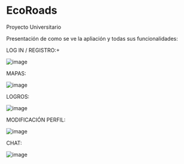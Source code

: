 # EcoRoads
Proyecto Universitario

Presentación de como se ve la apliación y todas sus funcionalidades:

LOG IN / REGISTRO:+

![image](https://github.com/user-attachments/assets/0ce27136-a47d-466b-9145-e028480c8779)

MAPAS:

![image](https://github.com/user-attachments/assets/b642552d-0889-40d1-ad31-f825ccd2c870)

LOGROS:

![image](https://github.com/user-attachments/assets/c575fe6c-2560-43fd-a33f-b4e2f7036ce9)

MODIFICACIÓN PERFIL:

![image](https://github.com/user-attachments/assets/7c6ef2d5-9447-49b0-abe9-5c1b818cecd3)

CHAT:

![image](https://github.com/user-attachments/assets/9f8c203a-9023-4d17-ba0a-9a8aff2729e9)
